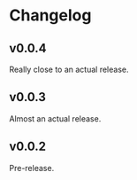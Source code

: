# Changelog

## v0.0.4

Really close to an actual release.

## v0.0.3

Almost an actual release.

## v0.0.2

Pre-release.
